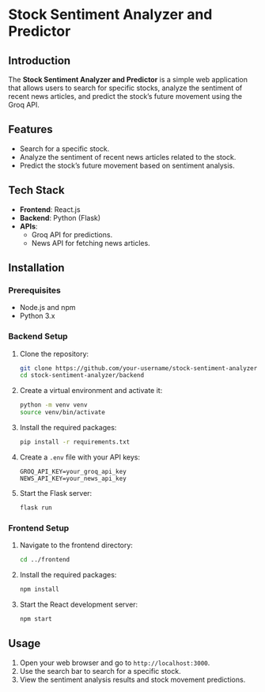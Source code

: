 # Stock Sentiment Analyzer and Predictor

## Introduction
The **Stock Sentiment Analyzer and Predictor** is a simple web application that allows users to search for specific stocks, analyze the sentiment of recent news articles, and predict the stock’s future movement using the Groq API.

## Features
- Search for a specific stock.
- Analyze the sentiment of recent news articles related to the stock.
- Predict the stock’s future movement based on sentiment analysis.

## Tech Stack
- **Frontend**: React.js
- **Backend**: Python (Flask)
- **APIs**:
  - Groq API for predictions.
  - News API for fetching news articles.

## Installation

### Prerequisites
- Node.js and npm
- Python 3.x

### Backend Setup
1. Clone the repository:
    ```sh
    git clone https://github.com/your-username/stock-sentiment-analyzer.git
    cd stock-sentiment-analyzer/backend
    ```

2. Create a virtual environment and activate it:
    ```sh
    python -m venv venv
    source venv/bin/activate
    ```

3. Install the required packages:
    ```sh
    pip install -r requirements.txt
    ```

4. Create a `.env` file with your API keys:
    ```env
    GROQ_API_KEY=your_groq_api_key
    NEWS_API_KEY=your_news_api_key
    ```

5. Start the Flask server:
    ```sh
    flask run
    ```

### Frontend Setup
1. Navigate to the frontend directory:
    ```sh
    cd ../frontend
    ```

2. Install the required packages:
    ```sh
    npm install
    ```

3. Start the React development server:
    ```sh
    npm start
    ```

## Usage
1. Open your web browser and go to `http://localhost:3000`.
2. Use the search bar to search for a specific stock.
3. View the sentiment analysis results and stock movement predictions.
